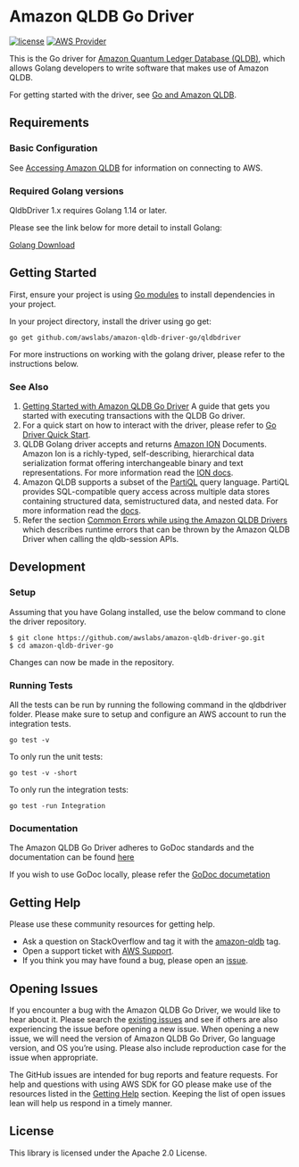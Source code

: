 # Amazon QLDB Go Driver

[![license](https://img.shields.io/badge/license-Apache%202.0-blue)](https://github.com/awslabs/amazon-qldb-driver-go/blob/master/LICENSE)
[![AWS Provider](https://img.shields.io/badge/provider-AWS-orange?logo=amazon-aws&color=ff9900)](https://aws.amazon.com/qldb/)

This is the Go driver for [Amazon Quantum Ledger Database (QLDB)](https://aws.amazon.com/qldb/), which allows Golang developers 
to write software that makes use of Amazon QLDB.

For getting started with the driver, see [Go and Amazon QLDB](https://docs.aws.amazon.com/qldb/latest/developerguide/getting-started.go.html).

## Requirements

### Basic Configuration

See [Accessing Amazon QLDB](https://docs.aws.amazon.com/qldb/latest/developerguide/accessing.html) for information on connecting to AWS.

### Required Golang versions

QldbDriver 1.x requires Golang 1.14 or later.

Please see the link below for more detail to install Golang:

[Golang Download](https://golang.org/dl/)

## Getting Started

First, ensure your project is using [Go modules](https://blog.golang.org/using-go-modules) to install dependencies in your project.

In your project directory, install the driver using go get:

```go get github.com/awslabs/amazon-qldb-driver-go/qldbdriver```

For more instructions on working with the golang driver, please refer to the instructions below.

### See Also

1. [Getting Started with Amazon QLDB Go Driver](https://docs.aws.amazon.com/qldb/latest/developerguide/getting-started.golang.html) A guide that gets you started with executing transactions with the QLDB Go driver.
2. For a quick start on how to interact with the driver, please refer to [Go Driver Quick Start](https://docs.aws.amazon.com/qldb/latest/developerguide/driver-quickstart-golang.html).
3. QLDB Golang driver accepts and returns [Amazon ION](http://amzn.github.io/ion-docs/) Documents. Amazon Ion is a richly-typed, self-describing, hierarchical data serialization format offering interchangeable binary and text representations. For more information read the [ION docs](https://readthedocs.org/projects/ion-python/).
4. Amazon QLDB supports a subset of the [PartiQL](https://partiql.org/) query language. PartiQL provides SQL-compatible query access across multiple data stores containing structured data, semistructured data, and nested data. For more information read the [docs](https://docs.aws.amazon.com/qldb/latest/developerguide/ql-reference.html).
5. Refer the section [Common Errors while using the Amazon QLDB Drivers](https://docs.aws.amazon.com/qldb/latest/developerguide/driver-errors.html) which describes runtime errors that can be thrown by the Amazon QLDB Driver when calling the qldb-session APIs.

## Development

### Setup
Assuming that you have Golang installed, use the below command to clone the driver repository.

```
$ git clone https://github.com/awslabs/amazon-qldb-driver-go.git
$ cd amazon-qldb-driver-go
```
Changes can now be made in the repository.
### Running Tests

All the tests can be run by running the following command in the qldbdriver folder. Please make sure to setup and configure an AWS account to run the integration tests.
```
go test -v
```

To only run the unit tests:

```
go test -v -short
```

To only run the integration tests:

```
go test -run Integration
```

### Documentation 

The Amazon QLDB Go Driver adheres to GoDoc standards and the documentation can be found [here](https://pkg.go.dev/github.com/awslabs/amazon-qldb-driver-go/qldbdriver?tab=doc)

If you wish to use GoDoc locally, please refer the [GoDoc documetation](https://godoc.org/golang.org/x/tools/cmd/godoc)

## Getting Help

Please use these community resources for getting help.
* Ask a question on StackOverflow and tag it with the [amazon-qldb](https://stackoverflow.com/questions/tagged/amazon-qldb) tag.
* Open a support ticket with [AWS Support](http://docs.aws.amazon.com/awssupport/latest/user/getting-started.html).
* If you think you may have found a bug, please open an [issue](https://github.com/awslabs/amazon-qldb-driver-go/issues/new).

## Opening Issues

If you encounter a bug with the Amazon QLDB Go Driver, we would like to hear about it. Please search the [existing issues](https://github.com/awslabs/amazon-qldb-driver-go/issues) and see if others are also experiencing the issue before opening a new issue. When opening a new issue, we will need the version of Amazon QLDB Go Driver, Go language version, and OS you’re using. Please also include reproduction case for the issue when appropriate.

The GitHub issues are intended for bug reports and feature requests. For help and questions with using AWS SDK for GO please make use of the resources listed in the [Getting Help](https://github.com/awslabs/amazon-qldb-driver-go#getting-help) section. Keeping the list of open issues lean will help us respond in a timely manner.

## License

This library is licensed under the Apache 2.0 License.

